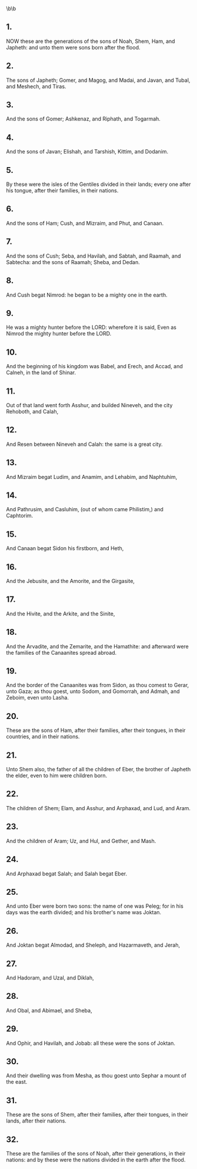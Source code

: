 \b\b
## 1.
NOW these are the generations of the sons of Noah, Shem, Ham, and Japheth: and unto them were sons born after the flood.
## 2.
The sons of Japheth; Gomer, and Magog, and Madai, and Javan, and Tubal, and Meshech, and Tiras.
## 3.
And the sons of Gomer; Ashkenaz, and Riphath, and Togarmah.
## 4.
And the sons of Javan; Elishah, and Tarshish, Kittim, and Dodanim.
## 5.
By these were the isles of the Gentiles divided in their lands; every one after his tongue, after their families, in their nations.
## 6.
And the sons of Ham; Cush, and Mizraim, and Phut, and Canaan.
## 7.
And the sons of Cush; Seba, and Havilah, and Sabtah, and Raamah, and Sabtecha: and the sons of Raamah; Sheba, and Dedan.
## 8.
And Cush begat Nimrod: he began to be a mighty one in the earth.
## 9.
He was a mighty hunter before the LORD: wherefore it is said, Even as Nimrod the mighty hunter before the LORD.
## 10.
And the beginning of his kingdom was Babel, and Erech, and Accad, and Calneh, in the land of Shinar.
## 11.
Out of that land went forth Asshur, and builded Nineveh, and the city Rehoboth, and Calah,
## 12.
And Resen between Nineveh and Calah: the same is a great city.
## 13.
And Mizraim begat Ludim, and Anamim, and Lehabim, and Naphtuhim,
## 14.
And Pathrusim, and Casluhim, (out of whom came Philistim,) and Caphtorim.
## 15.
And Canaan begat Sidon his firstborn, and Heth,
## 16.
And the Jebusite, and the Amorite, and the Girgasite,
## 17.
And the Hivite, and the Arkite, and the Sinite,
## 18.
And the Arvadite, and the Zemarite, and the Hamathite: and afterward were the families of the Canaanites spread abroad.
## 19.
And the border of the Canaanites was from Sidon, as thou comest to Gerar, unto Gaza; as thou goest, unto Sodom, and Gomorrah, and Admah, and Zeboim, even unto Lasha.
## 20.
These are the sons of Ham, after their families, after their tongues, in their countries, and in their nations.
## 21.
Unto Shem also, the father of all the children of Eber, the brother of Japheth the elder, even to him were children born.
## 22.
The children of Shem; Elam, and Asshur, and Arphaxad, and Lud, and Aram.
## 23.
And the children of Aram; Uz, and Hul, and Gether, and Mash.
## 24.
And Arphaxad begat Salah; and Salah begat Eber.
## 25.
And unto Eber were born two sons: the name of one was Peleg; for in his days was the earth divided; and his brother's name was Joktan.
## 26.
And Joktan begat Almodad, and Sheleph, and Hazarmaveth, and Jerah,
## 27.
And Hadoram, and Uzal, and Diklah,
## 28.
And Obal, and Abimael, and Sheba,
## 29.
And Ophir, and Havilah, and Jobab: all these were the sons of Joktan.
## 30.
And their dwelling was from Mesha, as thou goest unto Sephar a mount of the east.
## 31.
These are the sons of Shem, after their families, after their tongues, in their lands, after their nations.
## 32.
These are the families of the sons of Noah, after their generations, in their nations: and by these were the nations divided in the earth after the flood.
